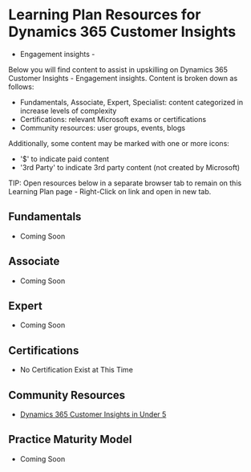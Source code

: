 # Learning Plan Resources for Dynamics 365 Customer Insights

- Engagement insights -

Below you will find content to assist in upskilling on Dynamics 365 Customer Insights - Engagement insights.  Content is broken down as follows:

* Fundamentals, Associate, Expert, Specialist: content categorized in increase levels of complexity
* Certifications:  relevant Microsoft exams or certifications
* Community resources:  user groups, events, blogs

Additionally, some content may be marked with one or more icons:

* '$' to indicate paid content
* '3rd Party' to indicate 3rd party content (not created by Microsoft)

TIP:  Open resources below in a separate browser tab to remain on this Learning Plan page - Right-Click on link and open in new tab.

## Fundamentals

* Coming Soon


## Associate

* Coming Soon

## Expert

* Coming Soon

## Certifications

* No Certification Exist at This Time

## Community Resources

* [Dynamics 365 Customer Insights in Under 5](https://aka.ms/CIUnder5)

## Practice Maturity Model

* Coming Soon

   

